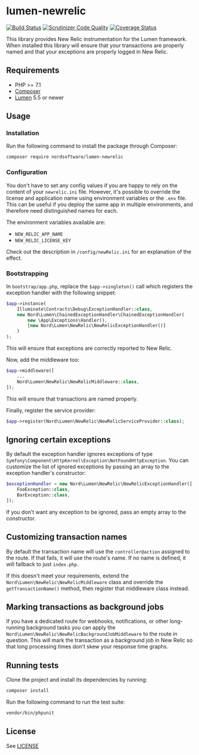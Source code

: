 # lumen-newrelic

[![Build Status](https://travis-ci.org/digiaonline/lumen-newrelic.svg?branch=develop)](https://travis-ci.org/digiaonline/lumen-newrelic)
[![Scrutinizer Code Quality](https://scrutinizer-ci.com/g/digiaonline/lumen-newrelic/badges/quality-score.png?b=master)](https://scrutinizer-ci.com/g/digiaonline/lumen-newrelic/?branch=master)
[![Coverage Status](https://coveralls.io/repos/github/digiaonline/lumen-newrelic/badge.svg?branch=master)](https://coveralls.io/github/digiaonline/lumen-newrelic?branch=master)

This library provides New Relic instrumentation for the Lumen framework. When installed this library will ensure that 
your transactions are properly named and that your exceptions are properly logged in New Relic.

## Requirements

- PHP >= 7.1
- [Composer](http://getcomposer.org)
- [Lumen](https://lumen.laravel.com/) 5.5 or newer

## Usage

### Installation

Run the following command to install the package through Composer:

```sh
composer require nordsoftware/lumen-newrelic
```

### Configuration

You don't have to set any config values if you are happy to rely on the content of your `newrelic.ini` file. However,
it's possible to override the license and application name using environment variables or the `.env` file. This can be
useful if you deploy the same app in multiple environments, and therefore need distinguished names for each.

The environment variables available are:

* `NEW_RELIC_APP_NAME`
* `NEW_RELIC_LICENSE_KEY`

Check out the description in `/config/newRelic.ini` for an explanation of the effect.

### Bootstrapping

In `bootstrap/app.php`, replace the `$app->singleton()` call which registers the exception handler with the following 
snippet:

```php
$app->instance(
    Illuminate\Contracts\Debug\ExceptionHandler::class,
    new Nord\Lumen\ChainedExceptionHandler\ChainedExceptionHandler(
        new \App\Exceptions\Handler(),
        [new Nord\Lumen\NewRelic\NewRelicExceptionHandler()]
    )
);
```

This will ensure that exceptions are correctly reported to New Relic.

Now, add the middleware too:

```php
$app->middleware([
	...
	Nord\Lumen\NewRelic\NewRelicMiddleware::class,
]);
```

This will ensure that transactions are named properly.

Finally, register the service provider:

```php
$app->register(Nord\Lumen\NewRelic\NewRelicServiceProvider::class);
```

## Ignoring certain exceptions

By default the exception handler ignores exceptions of type 
`Symfony\Component\HttpKernel\Exception\NotFoundHttpException`. You can customize the list of ignored exceptions by 
passing an array to the exception handler's constructor:

```php
$exceptionHandler = new Nord\Lumen\NewRelic\NewRelicExceptionHandler([
	FooException::class,
	BarException::class,
]);
```

If you don't want any exception to be ignored, pass an empty array to the constructor.

## Customizing transaction names

By default the transaction name will use the `controller@action` assigned to the route. If that fails, it will use the 
route's name. If no name is defined, it will fallback to just `index.php`.

If this doesn't meet your requirements, extend the `Nord\Lumen\NewRelic\NewRelicMiddleware` class and override the 
`getTransactionName()` method, then register that middleware class instead.

## Marking transactions as background jobs

If you have a dedicated route for webhooks, notifications, or other long-running background tasks you can apply the 
`Nord\Lumen\NewRelic\NewRelicBackgroundJobMiddleware` to the route in question. This will mark the transaction as a 
background job in New Relic so that long processing times don't skew your response time graphs.

## Running tests

Clone the project and install its dependencies by running:

```sh
composer install
```

Run the following command to run the test suite:

```sh
vendor/bin/phpunit
```

## License

See [LICENSE](LICENSE)
